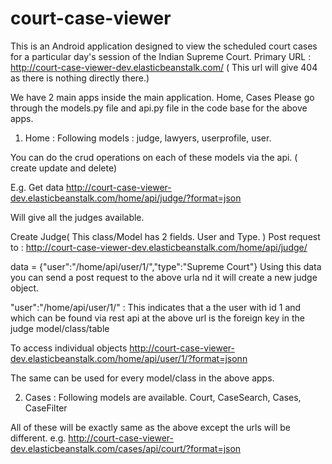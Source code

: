 # court-case-viewer
This is an Android application designed to view the scheduled court cases for a particular day's session of the Indian Supreme Court.
Primary URL : http://court-case-viewer-dev.elasticbeanstalk.com/
( This url will give 404 as there is nothing directly there.)

We have 2 main apps inside the main application. 
Home, Cases
Please go through the models.py file and api.py file in the code base for the above apps. 


1. Home : Following models : judge, lawyers, userprofile, user. 

You can do the crud operations on each of these models via the api. ( create update and delete)

E.g.
Get data
http://court-case-viewer-dev.elasticbeanstalk.com/home/api/judge/?format=json

Will give all the judges available. 

Create Judge( This class/Model has 2 fields. User and Type. )
Post request to :  http://court-case-viewer-dev.elasticbeanstalk.com/home/api/judge/ 

data = {"user":"/home/api/user/1/","type":"Supreme Court"}
Using this data you can send a post request to the above urla nd it will create a new judge object. 

"user":"/home/api/user/1/" : This indicates that a the user with id 1 and which can be found via rest api at the above url is the foreign key in the judge model/class/table

To access individual objects http://court-case-viewer-dev.elasticbeanstalk.com/home/api/user/1/?format=jsonn

The same can be used for every model/class in the above apps. 

2. Cases : Following models are available. Court, CaseSearch, Cases, CaseFilter

All of these will be exactly same as the above except the urls will be different. 
e.g.
 http://court-case-viewer-dev.elasticbeanstalk.com/cases/api/court/?format=json
